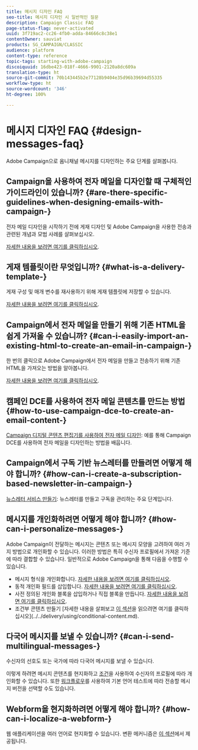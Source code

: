 ```yaml
---
title: 메시지 디자인 FAQ
seo-title: 메시지 디자인 시 일반적인 질문
description: Campaign Classic FAQ
page-status-flag: never-activated
uuid: 3f719ac2-cc26-4fb0-adda-84666c8c38e1
contentOwner: sauviat
products: SG_CAMPAIGN/CLASSIC
audience: platform
content-type: reference
topic-tags: starting-with-adobe-campaign
discoiquuid: 16dbe423-018f-4666-9901-2120a8dc609a
translation-type: ht
source-git-commit: 70b143445b2e77128b9404e35d96b39694d55335
workflow-type: ht
source-wordcount: '346'
ht-degree: 100%

---
```



# 메시지 디자인 FAQ {#design-messages-faq}

Adobe Campaign으로 옴니채널 메시지를 디자인하는 주요 단계를 살펴봅니다.

## Campaign을 사용하여 전자 메일을 디자인할 때 구체적인 가이드라인이 있습니까? {#are-there-specific-guidelines-when-designing-emails-with-campaign-}

전자 메일 디자인을 시작하기 전에 게재 디자인 및 Adobe Campaign을 사용한 전송과 관련된 개념과 모범 사례를 살펴보십시오.

[자세한 내용을 보려면 여기를 클릭하십시오](../../delivery/using/delivery-best-practices.md).

## 게재 템플릿이란 무엇입니까? {#what-is-a-delivery-template-}

게재 구성 및 매개 변수를 재사용하기 위해 게재 템플릿에 저장할 수 있습니다.

[자세한 내용을 보려면 여기를 클릭하십시오](../../delivery/using/about-templates.md).

## Campaign에서 전자 메일을 만들기 위해 기존 HTML을 쉽게 가져올 수 있습니까? {#can-i-easily-import-an-existing-html-to-create-an-email-in-campaign-}

한 번의 클릭으로 Adobe Campaign에서 전자 메일을 만들고 전송하기 위해 기존 HTML을 가져오는 방법을 알아봅니다.

[자세한 내용을 보려면 여기를 클릭하십시오](../../delivery/using/defining-the-email-content.md#message-content).

## 캠페인 DCE를 사용하여 전자 메일 콘텐츠를 만드는 방법 {#how-to-use-campaign-dce-to-create-an-email-content-}

[Campaign 디지털 콘텐츠 편집기를 사용하여 전자 메일 디자인](../../web/using/use-case--creating-an-email-delivery.md): 예를 통해 Campaign DCE를 사용하여 전자 메일을 디자인하는 방법을 배웁니다.

## Campaign에서 구독 기반 뉴스레터를 만들려면 어떻게 해야 합니까? {#how-can-i-create-a-subscription-based-newsletter-in-campaign-}

[뉴스레터 서비스 만들기](../../delivery/using/managing-subscriptions.md): 뉴스레터를 만들고 구독을 관리하는 주요 단계입니다.

## 메시지를 개인화하려면 어떻게 해야 합니까? {#how-can-i-personalize-messages-}

Adobe Campaign이 전달하는 메시지는 콘텐츠 또는 메시지 모양을 고려하여 여러 가지 방법으로 개인화할 수 있습니다. 이러한 방법은 특히 수신자 프로필에서 가져온 기준에 따라 결합할 수 있습니다. 일반적으로 Adobe Campaign을 통해 다음을 수행할 수 있습니다.

* 메시지 형식을 개인화합니다. [자세한 내용을 보려면 여기를 클릭하십시오](../../delivery/using/defining-the-email-content.md#message-content).
* 동적 개인화 필드를 삽입합니다. [자세한 내용을 보려면 여기를 클릭하십시오](../../delivery/using/personalization-fields.md).
* 사전 정의된 개인화 블록을 삽입하거나 직접 블록을 만듭니다. [자세한 내용을 보려면 여기를 클릭하십시오](../../delivery/using/personalization-blocks.md).
* 조건부 콘텐츠 만들기 [자세한 내용을 살펴보고 [이 섹션](../../delivery/using/conditional-content.md)을 읽으려면 여기를 클릭하십시오](../../delivery/using/conditional-content.md).

## 다국어 메시지를 보낼 수 있습니까? {#can-i-send-multilingual-messages-}

수신자의 선호도 또는 국가에 따라 다국어 메시지를 보낼 수 있습니다.

이렇게 하려면 메시지 콘텐츠를 현지화하고 [조건](../../delivery/using/conditional-content.md)을 사용하여 수신자의 프로필에 따라 개인화할 수 있습니다. 또한 [워크플로우](../../workflow/using/split.md)를 사용하여 기본 언어 테스트에 따라 전송할 메시지 버전을 선택할 수도 있습니다.

## Webform을 현지화하려면 어떻게 해야 합니까? {#how-can-i-localize-a-webform-}

웹 애플리케이션을 여러 언어로 현지화할 수 있습니다. 변환 메커니즘은 [이 섹션](../../web/using/translating-a-web-form.md)에서 제공됩니다.
